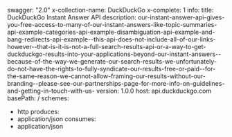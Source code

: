 swagger: "2.0"
x-collection-name: DuckDuckGo
x-complete: 1
info:
  title: DuckDuckGo Instant Answer API
  description: our-instant-answer-api-gives-you-free-access-to-many-of-our-instant-answers-like-topic-summaries-api-example-categories-api-example-disambiguation-api-example-and-bang-redirects-api-example--this-api-does-not-include-all-of-our-links-however--that-is-it-is-not-a-full-search-results-api-or-a-way-to-get-duckduckgo-results-into-your-applications-beyond-our-instant-answers--because-of-the-way-we-generate-our-search-results-we-unfortunately-do-not-have-the-rights-to-fully-syndicate-our-results-free-or-paid--for-the-same-reason-we-cannot-allow-framing-our-results-without-our-branding--please-see-our-partnerships-page-for-more-info-on-guidelines-and-getting-in-touch-with-us-
  version: 1.0.0
host: api.duckduckgo.com
basePath: /
schemes:
- http
produces:
- application/json
consumes:
- application/json